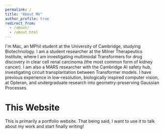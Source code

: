```yaml
---
permalink: /
title: "About Me"
author_profile: true
redirect_from: 
  - /about/
  - /about.html
---
```


I'm Mac, an MPhil student at the University of Cambridge, studying Biotechnology. I am a student researcher at the Milner Therapeutics Institute, where I am investigating multimodal Transformers for drug discovery in clear cell renal carcinoma (the most common form of kidney cancer). I am also a MARS researcher with the Cambridge AI safety hub, investigating circuit transplantation between Transformer models. I have previous experience in low-resolution, biologically inspired computer vision, at Opteran, and undergraduate research into geometry-preserving Gaussian Processes. 


This Website
======
This is primarily a portfolio website. That being said, I want to use it to talk about my work and start finally writing!

